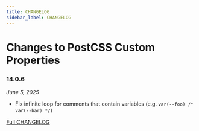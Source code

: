 ```yaml
---
title: CHANGELOG
sidebar_label: CHANGELOG
---
```

# Changes to PostCSS Custom Properties

### 14.0.6

_June 5, 2025_

- Fix infinite loop for comments that contain variables (e.g. `var(--foo) /* var(--bar) */`)

[Full CHANGELOG](https://github.com/csstools/postcss-plugins/tree/main/plugins/postcss-custom-properties/CHANGELOG.md)

